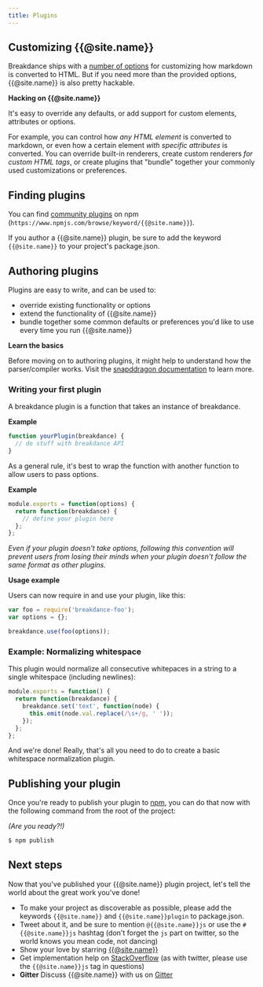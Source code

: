 ```yaml
---
title: Plugins
---
```


## Customizing {{@site.name}}

Breakdance ships with a [number of options](options.html) for customizing how markdown is converted to HTML. But if you need more than the provided options, {{@site.name}} is also pretty hackable.

**Hacking on {{@site.name}}**

It's easy to override any defaults, or add support for custom elements, attributes or options.

For example, you can control how _any HTML element_ is converted to markdown, or even how a certain element _with specific attributes_ is converted. You can override built-in renderers, create custom renderers _for custom HTML tags_, or create plugins that "bundle" together your commonly used customizations or preferences.

## Finding plugins

You can find [community plugins](https://www.npmjs.com/browse/keyword/{{@site.name}}) on npm (`https://www.npmjs.com/browse/keyword/{{@site.name}}`).

If you author a {{@site.name}} plugin, be sure to add the keyword `{{@site.name}}` to your project's package.json.

## Authoring plugins

Plugins are easy to write, and can be used to:

- override existing functionality or options
- extend the functionality of {{@site.name}}
- bundle together some common defaults or preferences you'd like to use every time you run {{@site.name}}

**Learn the basics**

Before moving on to authoring plugins, it might help to understand how the parser/compiler works. Visit the [snapddragon documentation](https://github.com/jonschlinkert/snapdragon) to learn more.


### Writing your first plugin

A breakdance plugin is a function that takes an instance of breakdance.

**Example**

```js
function yourPlugin(breakdance) {
  // do stuff with breakdance API
}
```

As a general rule, it's best to wrap the function with another function to allow users to pass options.

**Example**

```js
module.exports = function(options) {
  return function(breakdance) {
    // define your plugin here
  };
};
```

_Even if your plugin doesn't take options, following this convention will prevent users from losing their minds when your plugin doesn't follow the same format as other plugins._

**Usage example**

Users can now require in and use your plugin, like this:

```js
var foo = require('breakdance-foo');
var options = {};

breakdance.use(foo(options));
```


### Example: Normalizing whitespace

This plugin would normalize all consecutive whitepaces in a string to a single whitespace (including newlines):

```js
module.exports = function() {
  return function(breakdance) {
    breakdance.set('text', function(node) {
      this.emit(node.val.replace(/\s+/g, ' '));
    });
  };
};
```

And we're done! Really, that's all you need to do to create a basic whitespace normalization plugin.

## Publishing your plugin

Once you're ready to publish your plugin to [npm](https://www.npmjs.com/), you can do that now with the following command from the root of the project:

_(Are you ready?!)_

```sh
$ npm publish
```

## Next steps

Now that you've published your {{@site.name}} plugin project, let's tell the world about the great work you've done!

* To make your project as discoverable as possible, please add the keywords `{{@site.name}}` and `{{@site.name}}plugin` to package.json.
* Tweet about it, and be sure to mention `@{{@site.name}}js` or use the `#{{@site.name}}js` hashtag (don't forget the `js` part on twitter, so the world knows you mean code, not dancing)
* Show your love by starring [{{@site.name}}](https://github.com/{{@site.name}}/{{@site.name}})
* Get implementation help on [StackOverflow](http://stackoverflow.com/questions/tagged/{{@site.name}}) (as with twitter, please use the `{{@site.name}}js` tag in questions)
* **Gitter** Discuss {{@site.name}} with us on [Gitter](https://gitter.im/{{@site.name}}/{{@site.name}})
